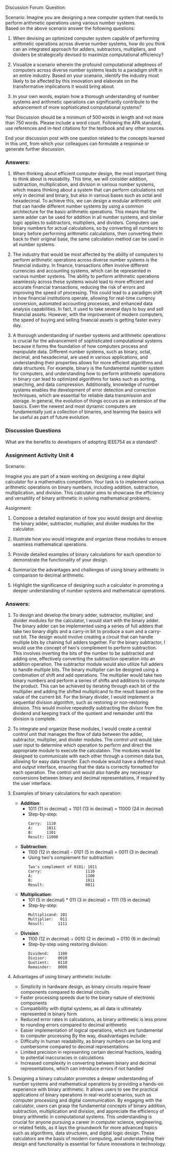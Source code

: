 Discussion Forum:
Question:

Scenario: Imagine you are designing a new computer system that needs to perform arithmetic operations using various number systems.  
Based on the above scenario answer the following questions:

1. When devising an optimized computer system capable of performing arithmetic operations across diverse number systems, how do you think can an integrated approach for adders, subtractors, multipliers, and dividers be strategically devised to maximize computational efficiency? 

2. Visualize a scenario wherein the profound computational adeptness of computers across diverse number systems leads to a paradigm shift in an entire industry. Based on your scenario, identify the industry most likely to be affected by this innovation and elaborate on the transformative implications it would bring about. 

3. In your own words, explain how a thorough understanding of number systems and arithmetic operations can significantly contribute to the advancement of more sophisticated computational systems? 
 
Your Discussion should be a minimum of 500 words in length and not more than 750 words. Please include a word count. Following the APA standard, use references and in-text citations for the textbook and any other sources.

End your discussion post with one question related to the concepts learned in this unit, from which your colleagues can formulate a response or generate further discussion. 

### Answers:
1. When thinking about efficient computer design, the most important thing to think about is reusability. This time, we will consider addition, subtraction, multiplication, and division in various number systems, which means thinking about a system that can perform calculations not only in decimal and binary, but also in various bases such as octal and hexadecimal.
To achieve this, we can design a modular arithmetic unit that can handle different number systems by using a common architecture for the basic arithmetic operations. This means that the same adder can be used for addition in all number systems, and similar logic applies to subtractors, multipliers, and dividers.
Computers use binary numbers for actual calculations, so by converting all numbers to binary before performing arithmetic calculations, then converting them back to their original base, the same calculation method can be used in all number systems.

2. The industry that would be most affected by the ability of computers to perform arithmetic operations across diverse number systems is the financial industry. In finance, transactions often involve different currencies and accounting systems, which can be represented in various number systems.
The ability to perform arithmetic operations seamlessly across these systems would lead to more efficient and accurate financial transactions, reducing the risk of errors and improving the speed of processing. This could lead to a paradigm shift in how financial institutions operate, allowing for real-time currency conversion, automated accounting processes, and enhanced data analysis capabilities.
In fact, it used to take several days to buy and sell financial assets. However, with the improvement of modern computers, the speed of buying and selling financial assets is getting faster every day.

3. A thorough understanding of number systems and arithmetic operations is crucial for the advancement of sophisticated computational systems because it forms the foundation of how computers process and manipulate data. Different number systems, such as binary, octal, decimal, and hexadecimal, are used in various applications, and understanding their properties allows for more efficient algorithms and data structures.
For example, binary is the fundamental number system for computers, and understanding how to perform arithmetic operations in binary can lead to optimized algorithms for tasks such as sorting, searching, and data compression. Additionally, knowledge of number systems enables the development of error detection and correction techniques, which are essential for reliable data transmission and storage. 
In general, the evolution of things occurs as an extension of the basics. Even the newest and most dynamic computers are fundamentally just a collection of binaries, and learning the basics will be useful as part of future evolution.
### Discussion Questions
What are the benefits to developers of adopting IEEE754 as a standard?


### Assignment Activity Unit 4
Scenario: 

Imagine you are part of a team working on designing a new digital calculator for a mathematics competition. Your task is to implement various arithmetic operations on binary numbers, including addition, subtraction, multiplication, and division. This calculator aims to showcase the efficiency and versatility of binary arithmetic in solving mathematical problems.

Assignment: 

1. Compose a detailed explanation of how you would design and develop the binary adder, subtractor, multiplier, and divider modules for the calculator. 

2. Illustrate how you would integrate and organize these modules to ensure seamless mathematical operations.  

3. Provide detailed examples of binary calculations for each operation to demonstrate the functionality of your design.  

4. Summarize the advantages and challenges of using binary arithmetic in comparison to decimal arithmetic. 

5. Highlight the significance of designing such a calculator in promoting a deeper understanding of number systems and mathematical operations. 

### Answers:
1. To design and develop the binary adder, subtractor, multiplier, and divider modules for the calculator, I would start with the binary adder. The binary adder can be implemented using a series of full adders that take two binary digits and a carry-in bit to produce a sum and a carry-out bit. The design would involve creating a circuit that can handle multiple bits by chaining full adders together.
For the binary subtractor, I would use the concept of two's complement to perform subtraction. This involves inverting the bits of the number to be subtracted and adding one, effectively converting the subtraction operation into an addition operation. The subtractor module would also utilize full adders to handle multiple bits.
The binary multiplier can be designed using a combination of shift and add operations. The multiplier would take two binary numbers and perform a series of shifts and additions to compute the product. This can be achieved by iterating through each bit of the multiplier and adding the shifted multiplicand to the result based on the value of the current bit.
For the binary divider, I would implement a sequential division algorithm, such as restoring or non-restoring division. This would involve repeatedly subtracting the divisor from the dividend and keeping track of the quotient and remainder until the division is complete.
2. To integrate and organize these modules, I would create a central control unit that manages the flow of data between the adder, subtractor, multiplier, and divider modules. The control unit would take user input to determine which operation to perform and direct the appropriate module to execute the calculation.
The modules would be designed to communicate with each other through a common data bus, allowing for easy   data transfer. Each module would have a defined input and output interface, ensuring that the data is correctly formatted for each operation. The control unit would also handle any necessary conversions between binary and decimal representations, if required by the user interface. 
3. Examples of binary calculations for each operation:
   - **Addition**: 
     - 1011 (11 in decimal) + 1101 (13 in decimal) = 11000 (24 in decimal)
     - Step-by-step: 
       ```
       Carry:  1110
       A:      1011
       B:      1101
       Result: 11000
       ```
   - **Subtraction**:
     - 1100 (12 in decimal) - 0101 (5 in decimal) = 0011 (3 in decimal)
     - Using two's complement for subtraction:
       ```
       Two's complement of 0101: 1011
       Carry:                   1110
       A:                       1100
       B:                       1011
       Result:                  0011
       ```
   - **Multiplication**:
     - 101 (5 in decimal) * 011 (3 in decimal) = 1111 (15 in decimal)
     - Step-by-step:
       ```
       Multiplicand: 101
       Multiplier:   011
       Result:      1111
       ```
   - **Division**:
     - 1100 (12 in decimal) ÷ 0010 (2 in decimal) = 0110 (6 in decimal)
     - Step-by-step using restoring division:
       ```
       Dividend:    1100
       Divisor:     0010
       Quotient:    0110
       Remainder:   0000
       ```
4. Advantages of using binary arithmetic include:
   - Simplicity in hardware design, as binary circuits require fewer components compared to decimal circuits
   - Faster processing speeds due to the binary nature of electronic components
   - Compatibility with digital systems, as all data is ultimately represented in binary form
   - Reduced error rates in calculations, as binary arithmetic is less prone to rounding errors compared to decimal arithmetic
   - Easier implementation of logical operations, which are fundamental to computer processing
  By the way, disadvantages include:
   - Difficulty in human readability, as binary numbers can be long and cumbersome compared to decimal representations
   - Limited precision in representing certain decimal fractions, leading to potential inaccuracies in calculations
   - Increased complexity in converting between binary and decimal representations, which can introduce errors if not handled

5. Designing a binary calculator promotes a deeper understanding of number systems and mathematical operations by providing a hands-on experience with binary arithmetic. It allows users to see the practical applications of binary operations in real-world scenarios, such as computer processing and digital communication.
By engaging with the calculator, users can grasp the fundamental concepts of binary addition, subtraction, multiplication and division, and appreciate the efficiency of binary arithmetic in computational systems. This understanding is crucial for anyone pursuing a career in computer science, engineering, or related fields, as it lays the groundwork for more advanced topics such as algorithms, data structures, and digital logic design. These calculators are the basis of modern computing, and understanding their design and functionality is essential for future innovations in technology.